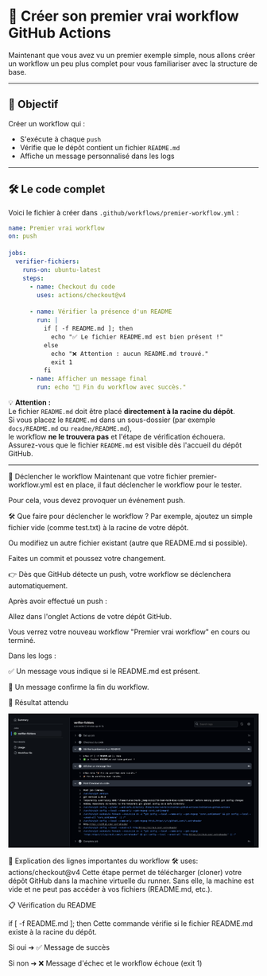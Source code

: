 # 🎯 Créer son premier vrai workflow GitHub Actions

Maintenant que vous avez vu un premier exemple simple, nous allons créer un workflow un peu plus complet pour vous familiariser avec la structure de base.

---

## 🚀 Objectif

Créer un workflow qui :

- S'exécute à chaque `push`
- Vérifie que le dépôt contient un fichier `README.md`
- Affiche un message personnalisé dans les logs

---

## 🛠️ Le code complet

Voici le fichier à créer dans `.github/workflows/premier-workflow.yml` :

```yaml
name: Premier vrai workflow
on: push

jobs:
  verifier-fichiers:
    runs-on: ubuntu-latest
    steps:
      - name: Checkout du code
        uses: actions/checkout@v4
    
      - name: Vérifier la présence d'un README
        run: |
          if [ -f README.md ]; then
            echo "✅ Le fichier README.md est bien présent !"
          else
            echo "❌ Attention : aucun README.md trouvé."
            exit 1
          fi
      - name: Afficher un message final
        run: echo "🎉 Fin du workflow avec succès."
```

💡 **Attention :**  
Le fichier `README.md` doit être placé **directement à la racine du dépôt**.  
Si vous placez le `README.md` dans un sous-dossier (par exemple `docs/README.md` ou `readme/README.md`),  
le workflow **ne le trouvera pas** et l'étape de vérification échouera.  
Assurez-vous que le fichier `README.md` est visible dès l'accueil du dépôt GitHub.

---

🚀 Déclencher le workflow
Maintenant que votre fichier premier-workflow.yml est en place, il faut déclencher le workflow pour le tester.

Pour cela, vous devez provoquer un événement push.

🛠️ Que faire pour déclencher le workflow ?
Par exemple, ajoutez un simple fichier vide (comme test.txt) à la racine de votre dépôt.

Ou modifiez un autre fichier existant (autre que README.md si possible).

Faites un commit et poussez votre changement.

👉 Dès que GitHub détecte un push, votre workflow se déclenchera automatiquement.


Après avoir effectué un push :

Allez dans l'onglet Actions de votre dépôt GitHub.

Vous verrez votre nouveau workflow "Premier vrai workflow" en cours ou terminé.

Dans les logs :

✅ Un message vous indique si le README.md est présent.

🎉 Un message confirme la fin du workflow.

📸 Résultat attendu

![Résultat du workflow réussi](../assets/workflow-succes-premier-workflow.png)


🔎 Explication des lignes importantes du workflow
🛠️ uses: actions/checkout@v4
Cette étape permet de télécharger (cloner) votre dépôt GitHub dans la machine virtuelle du runner.
Sans elle, la machine est vide et ne peut pas accéder à vos fichiers (README.md, etc.).

📋 Vérification du README

if [ -f README.md ]; then
Cette commande vérifie si le fichier README.md existe à la racine du dépôt.

Si oui ➔ ✅ Message de succès

Si non ➔ ❌ Message d'échec et le workflow échoue (exit 1)







